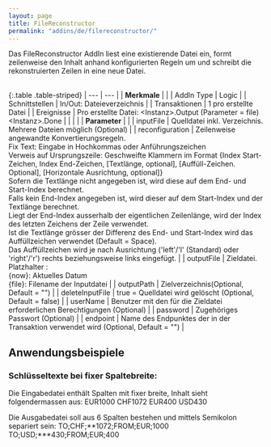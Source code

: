 ```yaml
---
layout: page
title: FileReconstructor
permalink: "addins/de/filereconstructor/"
---
```


Das FileReconstructor AddIn liest eine existierende Datei ein, formt zeilenweise den Inhalt anhand konfigurierten Regeln um und schreibt die rekonstruierten Zeilen in eine neue Datei.<br /><br />

{:.table .table-striped}
| --- | --- |
| __Merkmale__ | |
| AddIn Type | Logic |
| Schnittstellen | In/Out: Dateieverzeichnis |
| Transaktionen | 1 pro erstellte Datei |
| Ereignisse | Pro erstellte Datei: &lt;Instanz&gt;.Output (Parameter = file) <br />&lt;Instanz&gt;.Done |
| | |
| __Parameter__ | |
| inputFile | Quelldatei inkl. Verzeichnis. Mehrere Dateien möglich (Optional) |
| reconfiguration | Zeilenweise angewandte Konvertierungsregeln.<br />Fix Text: Eingabe in Hochkommas oder Anführungszeichen<br />Verweis auf Ursprungszeile: Geschweifte Klammern im Format {Index Start-Zeichen, Index End-Zeichen, [Textlänge, optional], [Auffüll-Zeichen. Optional], [Horizontale Ausrichtung, optional]}<br />Sofern die Textlänge nicht angegeben ist, wird diese auf dem End- und Start-Index berechnet.<br />Falls kein End-Index angegeben ist, wird dieser auf dem Start-Index und der Textlänge berechnet.<br />Liegt der End-Index ausserhalb der eigentlichen Zeilenlänge, wird der Index des letzten Zeichens der Zeile verwendet.<br />Ist die Textlänge grösser der Differenz des End- und Start-Index wird das Auffüllzeichen verwendet (Default = Space).<br />Das Auffüllzeichen wird je nach Ausrichtung ('left'/'l' (Standard) oder 'right'/'r') rechts beziehungsweise links eingefügt. |
| outputFile | Zieldatei. Platzhalter : <br /> {now}: Aktuelles Datum<br />	{file}: Filename der Inputdatei |
| outputPath | Zielverzeichnis(Optional, Default = "") |
| deleteInputFile | true = Quelldatei wird gelöscht (Optional, Default = false) |
| userName | Benutzer mit den für die Zieldatei erforderlichen Berechtigungen (Optional) |
| password | Zugehöriges Passwort (Optional) |
| endpoint | Name des Endpunktes der in der Transaktion verwendet wird (Optional, Default = "") |


## Anwendungsbeispiele

### Schlüsseltexte bei fixer Spaltebreite:
Die Eingabedatei enthält Spalten mit fixer breite, Inhalt sieht folgendermassen aus:
EUR1000     CHF1072
EUR400      USD430

Die Ausgabedatei soll aus 6 Spalten bestehen und mittels Semikolon separiert sein:
TO;CHF;**1072;FROM;EUR;1000  
TO;USD;***430;FROM;EUR;400   

